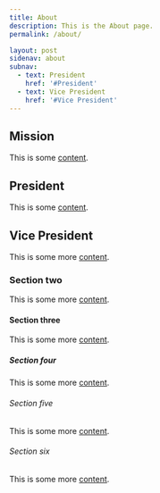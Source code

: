 ```yaml
---
title: About
description: This is the About page.
permalink: /about/

layout: post
sidenav: about
subnav:
  - text: President
    href: '#President'
  - text: Vice President
    href: '#Vice President'
---
```


## Mission

This is some [content](https://18f.gsa.gov/).

## President

This is some [content](https://18f.gsa.gov/).

## Vice President

This is some more [content](javascript:void(0);).

### Section two

This is some more [content](javascript:void(0);).

#### Section three

This is some more [content](#).

##### Section four

This is some more [content](https://18f.gsa.gov/).

###### Section five

This is some more [content](https://18f.gsa.gov/).

###### Section six

This is some more [content](https://18f.gsa.gov/).
